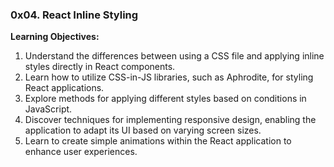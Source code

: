 ### 0x04. React Inline Styling

**Learning Objectives:**

1. Understand the differences between using a CSS file and applying inline styles directly in React components.
2. Learn how to utilize CSS-in-JS libraries, such as Aphrodite, for styling React applications.
3. Explore methods for applying different styles based on conditions in JavaScript.
4. Discover techniques for implementing responsive design, enabling the application to adapt its UI based on varying screen sizes.
5. Learn to create simple animations within the React application to enhance user experiences.